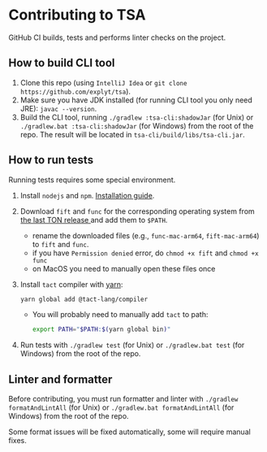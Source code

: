 # Contributing to TSA

GitHub CI builds, tests and performs linter checks on the project.

## How to build CLI tool

1. Clone this repo (using `IntelliJ Idea` or `git clone https://github.com/explyt/tsa`).
2. Make sure you have JDK installed (for running CLI tool you only need JRE): `javac --version`.
3. Build the CLI tool, running `./gradlew :tsa-cli:shadowJar` (for Unix) or `./gradlew.bat :tsa-cli:shadowJar` (for Windows) from the root of the repo.
The result will be located in `tsa-cli/build/libs/tsa-cli.jar`.

## How to run tests

Running tests requires some special environment.

1. Install `nodejs` and `npm`. [Installation guide](https://docs.npmjs.com/downloading-and-installing-node-js-and-npm).
2. Download `fift` and `func` for the corresponding operating system from [the last TON release ](https://github.com/ton-blockchain/ton/releases/) and add them to `$PATH`.
    - rename the downloaded files (e.g., `func-mac-arm64`, `fift-mac-arm64`)  to `fift` and `func`.
    - if you have `Permission denied` error, do `chmod +x fift` and `chmod +x func`
    - on MacOS you need to manually open these files once
3. Install `tact` compiler with [yarn](https://classic.yarnpkg.com/lang/en/docs/install):
   ```bash
   yarn global add @tact-lang/compiler
   ```
   - You will probably need to manually add `tact` to path:
       ```bash
       export PATH="$PATH:$(yarn global bin)"
       ```

4. Run tests with `./gradlew test` (for Unix) or `./gradlew.bat test` (for Windows) from the root of the repo.

## Linter and formatter

Before contributing, you must run formatter and linter with `./gradlew formatAndLintAll` (for Unix) or `./gradlew.bat formatAndLintAll` (for Windows) from the root of the repo.

Some format issues will be fixed automatically, some will require manual fixes.
